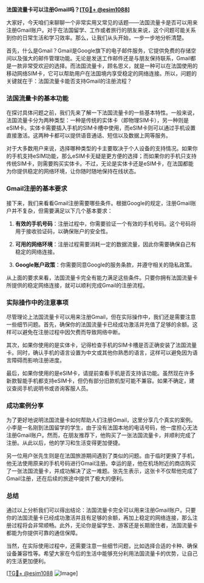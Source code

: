 **法国流量卡可以注册Gmail吗？[[TG💪+ @esim1088](https://t.me/s/esim1088)]**

大家好，今天咱们来聊聊一个非常实用又常见的话题——法国流量卡是否可以用来注册Gmail账户。对于在法国留学、工作或者旅行的朋友来说，这个问题可能关系到你的日常生活和学习效率。那么，让我们从头开始，一步一步地分析清楚。

首先，什么是Gmail？Gmail是Google旗下的电子邮件服务，它提供免费的存储空间以及强大的邮件管理功能。无论是发送工作邮件还是与朋友保持联系，Gmail都是一款非常受欢迎的选择。而法国流量卡，顾名思义，就是一种可以在法国使用的移动网络SIM卡，它可以帮助用户在法国境内享受稳定的网络连接。所以，问题的关键就在于：法国流量卡能否支持Gmail的注册流程？

### 法国流量卡的基本功能

在探讨具体问题之前，我们先来了解一下法国流量卡的一些基本特性。一般来说，法国流量卡分为两种类型：一种是传统的实体卡（即物理SIM卡），另一种则是eSIM卡。实体卡需要插入手机的SIM卡槽中使用，而eSIM卡则可以通过手机设置直接激活。这两种卡都可以提供语音通话、短信以及数据上网等服务。

对于大多数用户来说，选择哪种类型的卡主要取决于个人设备的支持情况。如果你的手机支持eSIM功能，那么eSIM卡无疑是更方便的选择；而如果你的手机只支持传统SIM卡，则需要购买实体卡。不过，无论是实体卡还是eSIM卡，在法国都能为你提供稳定的网络环境，让你随时随地保持在线状态。

### Gmail注册的基本要求

接下来，我们来看看Gmail注册需要哪些条件。根据Google的规定，注册Gmail账户并不复杂，但需要满足以下几个基本要求：

1. **有效的手机号码**：注册过程中，你需要验证一个有效的手机号码。这个号码将用于接收验证码，以确保账户的安全性。
   
2. **可用的网络环境**：注册过程需要消耗一定的数据流量，因此你需要确保自己有稳定的网络连接。

3. **Google账户政策**：你需要同意Google的服务条款，并遵守相关的隐私政策。

从上面的要求来看，法国流量卡完全有能力满足这些条件。只要你拥有法国流量卡所提供的稳定网络连接，就可以顺利完成Gmail的注册流程。

### 实际操作中的注意事项

尽管理论上法国流量卡可以用来注册Gmail，但在实际操作中，我们还是需要注意一些细节问题。首先，确保你的法国流量卡已经成功激活并充值了足够的余额。这样可以避免在注册过程中因欠费而导致网络中断。

其次，如果你使用的是实体卡，记得检查手机的SIM卡槽是否正确安装了法国流量卡。同时，确认手机的语言设置为中文或其他你熟悉的语言，这样可以避免因为语言障碍而影响注册进度。

最后，如果你使用的是eSIM卡，请提前查看手机是否支持该功能。虽然现在许多新款智能手机都支持eSIM卡，但仍有部分旧款机型可能不兼容。如果不确定，建议查阅手机说明书或咨询客服人员。

### 成功案例分享

为了更好地说明法国流量卡如何帮助人们注册Gmail，这里分享几个真实的案例。小李是一名刚到法国留学的学生，由于没有法国本地的电话号码，他一度担心无法注册Gmail账户。然而，在朋友推荐下，他购买了一张法国流量卡，并顺利完成了注册。从此以后，他的学习和生活变得更加便捷。

另一位用户张先生则是在法国旅游期间遇到了类似的问题。由于临时更换了手机，他无法使用原来的手机号码进行Gmail注册。幸运的是，他在机场附近的商店购买了一张法国流量卡，并成功解决了这一难题。张先生表示，这张卡不仅帮他完成了Gmail注册，还在后续的旅途中提供了极大的便利。

### 总结

通过以上分析我们可以得出结论：法国流量卡完全可以用来注册Gmail账户。只要你的法国流量卡已经成功激活并且有足够的余额，再加上稳定的网络连接，那么注册过程将会非常顺畅。此外，无论你是留学生、游客还是长期居住者，法国流量卡都能为你提供可靠的通信保障。

当然，在实际使用过程中，还需要注意一些细节问题，比如选择合适的卡种、确保设备兼容性等。希望大家在今后的生活中能够充分利用法国流量卡的优势，让自己的生活更加便利。

[[TG💪+ @esim1088](https://t.me/s/esim1088) ![Image](https://i.postimg.cc/4NQfJmqS/Snipaste-2025-05-13-00-14-12.png)]